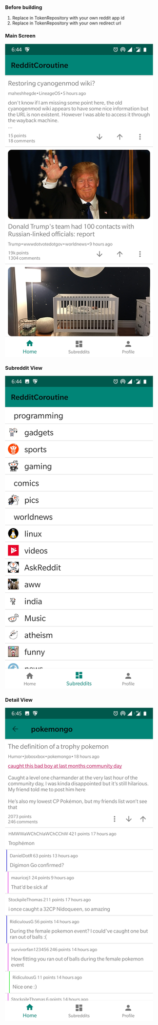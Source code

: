 ### Before building
1) Replace <your app id> in TokenRepository with your own reddit app id
2) Replace <redirect url> in TokenRepository with your own redirect url

### Main Screen
![Alt Text](https://raw.githubusercontent.com/mihirrai/RedditCoroutine/master/1.jpg)
### Subreddit View
![Alt Text](https://raw.githubusercontent.com/mihirrai/RedditCoroutine/master/2.jpg)
### Detail View
![Alt Text](https://raw.githubusercontent.com/mihirrai/RedditCoroutine/master/3.jpg)
